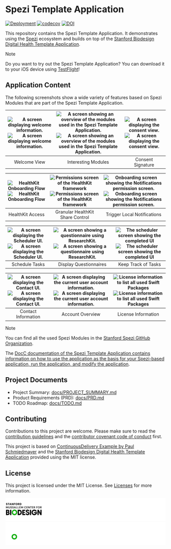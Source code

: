 <!--

This source file is part of the Stanford Spezi Template Application open-source project

SPDX-FileCopyrightText: 2023 Stanford University

SPDX-License-Identifier: MIT

-->

# Spezi Template Application

[![Deployment](https://github.com/StanfordSpezi/SpeziTemplateApplication/actions/workflows/deployment.yml/badge.svg)](https://github.com/StanfordSpezi/SpeziTemplateApplication/actions/workflows/deployment.yml)
[![codecov](https://codecov.io/gh/StanfordSpezi/SpeziTemplateApplication/branch/main/graph/badge.svg?token=9fvSAiFJUY)](https://codecov.io/gh/StanfordSpezi/SpeziTemplateApplication)
[![DOI](https://zenodo.org/badge/589846478.svg)](https://zenodo.org/badge/latestdoi/589846478)

This repository contains the Spezi Template Application.
It demonstrates using the [Spezi](https://github.com/StanfordSpezi/Spezi) ecosystem and builds on top of the [Stanford Biodesign Digital Health Template Application](https://github.com/StanfordBDHG/TemplateApplication).

> [!NOTE] 
> Do you want to try out the Spezi Template Application? You can download it to your iOS device using [TestFlight](https://testflight.apple.com/join/ipEezBY1)!


## Application Content

The following screenshots show a wide variety of features based on Spezi Modules that are part of the Spezi Template Application.

|![A screen displaying welcome information.](<TemplateApplication/Supporting Files/TemplateApplication.docc/Resources/Onboarding/Welcome.png#gh-light-mode-only>) ![A screen displaying welcome information.](<TemplateApplication/Supporting Files/TemplateApplication.docc/Resources/Onboarding/Welcome~dark.png#gh-dark-mode-only>)|![A screen showing an overview of the modules used in the Spezi Template Application.](<TemplateApplication/Supporting Files/TemplateApplication.docc/Resources/Onboarding/InterestingModules.png#gh-light-mode-only>) ![A screen showing an overview of the modules used in the Spezi Template Application.](<TemplateApplication/Supporting Files/TemplateApplication.docc/Resources/Onboarding/InterestingModules~dark.png#gh-dark-mode-only>)|![A screen displaying the consent view.](<TemplateApplication/Supporting Files/TemplateApplication.docc/Resources/Onboarding/Consent.png#gh-light-mode-only>) ![A screen displaying the consent view.](<TemplateApplication/Supporting Files/TemplateApplication.docc/Resources/Onboarding/Consent~dark.png#gh-dark-mode-only>)
|:--:|:--:|:--:|
|Welcome View|Interesting Modules|Consent Signature|

|![HealthKit Onboarding Flow](<TemplateApplication/Supporting Files/TemplateApplication.docc/Resources/Onboarding/HealthKitAccess.png#gh-light-mode-only>) ![HealthKit Onboarding Flow](<TemplateApplication/Supporting Files/TemplateApplication.docc/Resources/Onboarding/HealthKitAccess~dark.png#gh-dark-mode-only>)|![Permissions screen of the HealthKit framework](<TemplateApplication/Supporting Files/TemplateApplication.docc/Resources/Onboarding/HealthKitSheet.png#gh-light-mode-only>) ![Permissions screen of the HealthKit framework](<TemplateApplication/Supporting Files/TemplateApplication.docc/Resources/Onboarding/HealthKitSheet~dark.png#gh-dark-mode-only>)|![Onboarding screen showing the Notifications permission screen.](<TemplateApplication/Supporting Files/TemplateApplication.docc/Resources/Schedule/Notifications.png#gh-light-mode-only>) ![Onboarding screen showing the Notifications permission screen.](<TemplateApplication/Supporting Files/TemplateApplication.docc/Resources/Schedule/Notifications~dark.png#gh-dark-mode-only>)|
|:--:|:--:|:--:|
|HealthKit Access|Granular HealthKit Share Control|Trigger Local Notifications|

|![A screen displaying the Scheduler UI.](<TemplateApplication/Supporting Files/TemplateApplication.docc/Resources/Schedule/Schedule.png#gh-light-mode-only>) ![A screen displaying the Scheduler UI.](<TemplateApplication/Supporting Files/TemplateApplication.docc/Resources/Schedule/Schedule~dark.png#gh-dark-mode-only>)|![A screen showing a questionnaire using ResearchKit.](<TemplateApplication/Supporting Files/TemplateApplication.docc/Resources/Schedule/Questionnaire.png#gh-light-mode-only>) ![A screen showing a questionnaire using ResearchKit.](<TemplateApplication/Supporting Files/TemplateApplication.docc/Resources/Schedule/Questionnaire~dark.png#gh-dark-mode-only>)|![The scheduler screen showing the completed UI](<TemplateApplication/Supporting Files/TemplateApplication.docc/Resources/Schedule/ScheduleComplete.png#gh-light-mode-only>) ![The scheduler screen showing the completed UI](<TemplateApplication/Supporting Files/TemplateApplication.docc/Resources/Schedule/ScheduleComplete~dark.png#gh-dark-mode-only>)|
|:--:|:--:|:--:|
|Schedule Tasks|Display Questionnaires|Keep Track of Tasks|

|![A screen displaying the Contact UI.](<TemplateApplication/Supporting Files/TemplateApplication.docc/Resources/Context/Contacts.png#gh-light-mode-only>) ![A screen displaying the Contact UI.](<TemplateApplication/Supporting Files/TemplateApplication.docc/Resources/Context/Contacts~dark.png#gh-dark-mode-only>)|![A screen displaying the current user account information.](<TemplateApplication/Supporting Files/TemplateApplication.docc/Resources/Account/Account.png#gh-light-mode-only>) ![A screen displaying the current user account information.](<TemplateApplication/Supporting Files/TemplateApplication.docc/Resources/Account/Account~dark.png#gh-dark-mode-only>)|![License information to list all used Swift Packages](<TemplateApplication/Supporting Files/TemplateApplication.docc/Resources/Context/License.png#gh-light-mode-only>) ![License information to list all used Swift Packages](<TemplateApplication/Supporting Files/TemplateApplication.docc/Resources/Context/License~dark.png#gh-dark-mode-only>)|
|:--:|:--:|:--:|
|Contact Information|Account Overview|License Information|

> [!NOTE] 
> You can find all the used Spezi Modules in the [Stanford Spezi GitHub Organization](https://github.com/StanfordSpezi).

The [DocC documentation of the Spezi Template Application contains information on how to use the application as the basis for your Spezi-based application, run the application, and modify the application](https://stanfordspezi.github.io/SpeziTemplateApplication).

## Project Documents

- Project Summary: [docs/PROJECT_SUMMARY.md](docs/PROJECT_SUMMARY.md)
- Product Requirements (PRD): [docs/PRD.md](docs/PRD.md)
- TODO Roadmap: [docs/TODO.md](docs/TODO.md)

## Contributing

Contributions to this project are welcome. Please make sure to read the [contribution guidelines](https://github.com/StanfordSpezi/.github/blob/main/CONTRIBUTING.md) and the [contributor covenant code of conduct](https://github.com/StanfordSpezi/.github/blob/main/CODE_OF_CONDUCT.md) first.

This project is based on [ContinuousDelivery Example by Paul Schmiedmayer](https://github.com/PSchmiedmayer/ContinousDelivery) and the [Stanford Biodesign Digital Health Template Application](https://github.com/StanfordBDHG/TemplateApplication) provided using the MIT license.


## License

This project is licensed under the MIT License. See [Licenses](LICENSES) for more information.

![Spezi Footer](https://raw.githubusercontent.com/StanfordSpezi/.github/main/assets/FooterLight.png#gh-light-mode-only)
![Spezi Footer](https://raw.githubusercontent.com/StanfordSpezi/.github/main/assets/FooterDark.png#gh-dark-mode-only)
